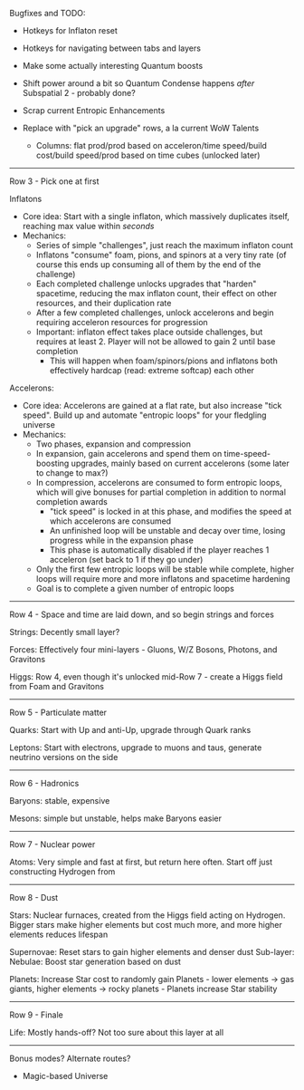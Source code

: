 Bugfixes and TODO:

- Hotkeys for Inflaton reset
- Hotkeys for navigating between tabs and layers
- Make some actually interesting Quantum boosts
- Shift power around a bit so Quantum Condense happens *after* Subspatial 2 - probably done?

- Scrap current Entropic Enhancements
- Replace with "pick an upgrade" rows, a la current WoW Talents
    - Columns: flat prod/prod based on acceleron/time speed/build cost/build speed/prod based on time cubes (unlocked later)

-----

Row 3 - Pick one at first

Inflatons
- Core idea: Start with a single inflaton, which massively duplicates itself, reaching max value within *seconds*
- Mechanics:
    - Series of simple "challenges", just reach the maximum inflaton count
    - Inflatons "consume" foam, pions, and spinors at a very tiny rate (of course this ends up consuming all of them by the end of the challenge)
    - Each completed challenge unlocks upgrades that "harden" spacetime, reducing the max inflaton count, their effect on other resources, and their duplication rate
    - After a few completed challenges, unlock accelerons and begin requiring acceleron resources for progression
    - Important: inflaton effect takes place outside challenges, but requires at least 2. Player will not be allowed to gain 2 until base completion
        - This will happen when foam/spinors/pions and inflatons both effectively hardcap (read: extreme softcap) each other

Accelerons:
- Core idea: Accelerons are gained at a flat rate, but also increase "tick speed". Build up and automate "entropic loops" for your fledgling universe
- Mechanics:
    - Two phases, expansion and compression
    - In expansion, gain accelerons and spend them on time-speed-boosting upgrades, mainly based on current accelerons (some later to change to max?)
    - In compression, accelerons are consumed to form entropic loops, which will give bonuses for partial completion in addition to normal completion awards
        - "tick speed" is locked in at this phase, and modifies the speed at which accelerons are consumed
        - An unfinished loop will be unstable and decay over time, losing progress while in the expansion phase
        - This phase is automatically disabled if the player reaches 1 acceleron (set back to 1 if they go under)
    - Only the first few entropic loops will be stable while complete, higher loops will require more and more inflatons and spacetime hardening
    - Goal is to complete a given number of entropic loops

-----

Row 4 - Space and time are laid down, and so begin strings and forces

Strings: Decently small layer?

Forces: Effectively four mini-layers - Gluons, W/Z Bosons, Photons, and Gravitons

Higgs: Row 4, even though it's unlocked mid-Row 7 - create a Higgs field from Foam and Gravitons

-----

Row 5 - Particulate matter

Quarks: Start with Up and anti-Up, upgrade through Quark ranks

Leptons: Start with electrons, upgrade to muons and taus, generate neutrino versions on the side

-----

Row 6 - Hadronics

Baryons: stable, expensive

Mesons: simple but unstable, helps make Baryons easier

-----

Row 7 - Nuclear power

Atoms: Very simple and fast at first, but return here often. Start off just constructing Hydrogen from 

-----

Row 8 - Dust

Stars: Nuclear furnaces, created from the Higgs field acting on Hydrogen. Bigger stars make higher elements but cost much more, and more higher elements reduces lifespan

Supernovae: Reset stars to gain higher elements and denser dust
    Sub-layer: Nebulae: Boost star generation based on dust

Planets: Increase Star cost to randomly gain Planets - lower elements -> gas giants, higher elements -> rocky planets
        - Planets increase Star stability

-----

Row 9 - Finale

Life: Mostly hands-off? Not too sure about this layer at all

-----

Bonus modes? Alternate routes?

- Magic-based Universe
